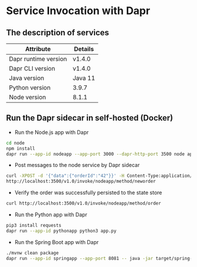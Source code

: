 # Service Invocation with Dapr 

## The description of services

| Attribute                   | Details |
|-----------------------------|---------|
| Dapr runtime version        | v1.4.0  |
| Dapr CLI version            | v1.4.0  |
| Java version                | Java 11 |
| Python version              | 3.9.7   |
| Node version                | 8.1.1   |

## Run the Dapr sidecar in self-hosted (Docker)
- Run the Node.js app with Dapr
```bash
cd node
npm install
dapr run --app-id nodeapp --app-port 3000 --dapr-http-port 3500 node app.js
```

- Post messages to the node service by Dapr sidecar
```bash
curl -XPOST -d '{"data":{"orderId":"42"}}' -H Content-Type:application/json \
http://localhost:3500/v1.0/invoke/nodeapp/method/neworder
```

- Verify the order was successfully persisted to the state store
```bash
curl http://localhost:3500/v1.0/invoke/nodeapp/method/order
```

- Run the Python app with Dapr
```bash
pip3 install requests
dapr run --app-id pythonapp python3 app.py
```

- Run the Spring Boot app with Dapr
```bash
./mvnw clean package
dapr run --app-id springapp --app-port 8081 -- java -jar target/spring-dapr-0.0.1.jar
```

